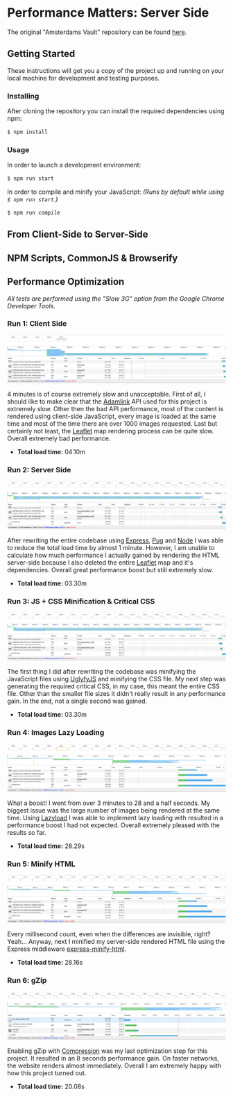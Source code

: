 # Performance Matters: Server Side

The original "Amsterdams Vault" repository can be found [here](https://github.com/Jamerrone/amsterdams-vault).

## Getting Started

These instructions will get you a copy of the project up and running on your local machine for development and testing purposes.

### Installing

After cloning the repository you can install the required dependencies using npm:

```javascript
$ npm install
```

### Usage

In order to launch a development environment:

```javascript
$ npm run start
```

In order to compile and minify your JavaScript: *(Runs by default while using ```$ npm run start```.)*

```javascript
$ npm run compile
```

## From Client-Side to Server-Side

## NPM Scripts, CommonJS & Browserify

## Performance Optimization

*All tests are performed using the "Slow 3G" option from the Google Chrome Developer Tools.*

### Run 1: Client Side

![Client Side](./images/1-client-side.png)

4 minutes is of course extremely slow and unacceptable. First of all, I should like to make clear that the [Adamlink](https://adamlink.nl/) API used for this project is extremely slow. Other then the bad API performance, most of the content is rendered using client-side JavaScript, every image is loaded at the same time and most of the time there are over 1000 images requested. Last but certainly not least, the [Leaflet](http://leafletjs.com/examples.html) map rendering process can be quite slow. Overall extremely bad performance.

* **Total load time:** 04.10m

### Run 2: Server Side

![Server Side](./images/2-server-side.png)

After rewriting the entire codebase using [Express](https://expressjs.com/), [Pug](https://pugjs.org/api/getting-started.html) and [Node](https://nodejs.org/en/) I was able to reduce the total load time by almost 1 minute. However, I am unable to calculate how much performance I actually gained by rendering the HTML server-side because I also deleted the entire [Leaflet](http://leafletjs.com/examples.html) map and it's dependencies. Overall great performance boost but still extremely slow.

* **Total load time:** 03.30m

### Run 3: JS + CSS Minification & Critical CSS

![JS + CSS Minification & Critical CSS](./images/3-js_css-minify-critical-css.png)

The first thing I did after rewriting the codebase was minifying the JavaScript files using [UglyfyJS](https://github.com/mishoo/UglifyJS2) and minifying the CSS file. My next step was generating the required critical CSS, in my case, this meant the entire CSS file. Other than the smaller file sizes it didn't really result in any performance gain. In the end, not a single second was gained.

* **Total load time:** 03.30m

### Run 4: Images Lazy Loading

![Images Lazy Loading](./images/4-lazy-loading.png)

What a boost! I went from over 3 minutes to 28 and a half seconds. My biggest issue was the large number of images being rendered at the same time. Using [Lazyload](https://www.npmjs.com/package/lazyload) I was able to implement lazy loading with resulted in a performance boost I had not expected. Overall extremely pleased with the results so far.

* **Total load time:** 28.29s

### Run 5: Minify HTML

![Minify HTML](./images/5-html-minify.png)

Every millisecond count, even when the differences are invisible, right? Yeah... Anyway, next I minified my server-side rendered HTML file using the Express middleware [express-minify-html](https://github.com/Konnng/express-minify-html).

* **Total load time:** 28.16s

### Run 6: gZip

![gZip](./images/6-gzip.png)

Enabling gZip with [Compression](https://www.npmjs.com/package/compression) was my last optimization step for this project. It resulted in an 8 seconds performance gain. On faster networks, the website renders almost immediately. Overall I am extremely happy with how this project turned out.

* **Total load time:** 20.08s
